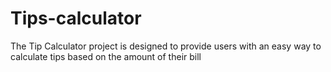 # Tips-calculator
The Tip Calculator project is designed to provide users with an easy way to calculate tips based on the amount of their bill
